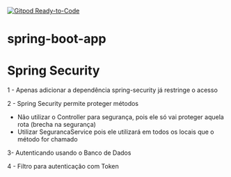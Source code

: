 [![Gitpod Ready-to-Code](https://img.shields.io/badge/Gitpod-Ready--to--Code-blue?logo=gitpod)](https://gitpod.io/#https://github.com/fabsiqueira/spring-boot-app) 
# spring-boot-app
# Spring Security 
1 - Apenas adicionar a dependência spring-security já restringe o acesso

2 - Spring Security permite proteger métodos

   - Não utilizar o Controller para segurança, pois ele só vai proteger aquela rota (brecha na segurança)
   - Utilizar SegurancaService pois ele utilizará em todos os locais que o método for chamado

3- Autenticando usando o Banco de Dados

4 - Filtro para autenticação com Token 
